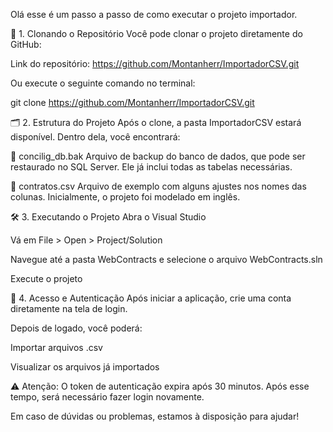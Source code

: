 Olá esse é um passo a passo de como executar o projeto importador. 

🚀 1. Clonando o Repositório
Você pode clonar o projeto diretamente do GitHub:

Link do repositório: https://github.com/Montanherr/ImportadorCSV.git

Ou execute o seguinte comando no terminal:

git clone https://github.com/Montanherr/ImportadorCSV.git

🗂️ 2. Estrutura do Projeto
Após o clone, a pasta ImportadorCSV estará disponível. Dentro dela, você encontrará:

📁 concilig_db.bak
Arquivo de backup do banco de dados, que pode ser restaurado no SQL Server. Ele já inclui todas as tabelas necessárias.

📄 contratos.csv
Arquivo de exemplo com alguns ajustes nos nomes das colunas. Inicialmente, o projeto foi modelado em inglês.

🛠️ 3. Executando o Projeto
Abra o Visual Studio

Vá em File > Open > Project/Solution

Navegue até a pasta WebContracts e selecione o arquivo WebContracts.sln

Execute o projeto

🔐 4. Acesso e Autenticação
Após iniciar a aplicação, crie uma conta diretamente na tela de login.

Depois de logado, você poderá:

Importar arquivos .csv

Visualizar os arquivos já importados

⚠️ Atenção: O token de autenticação expira após 30 minutos. Após esse tempo, será necessário fazer login novamente.


Em caso de dúvidas ou problemas, estamos à disposição para ajudar!
